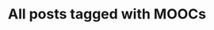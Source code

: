 ---
layout: tag
title: "All posts tagged with MOOCs"
permalink: /weblog/tags/moocs/
taxonomy: MOOCs
---